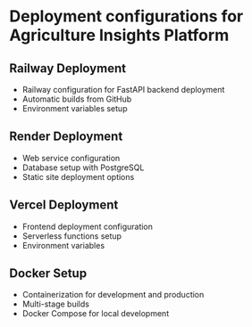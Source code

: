 # Deployment configurations for Agriculture Insights Platform

## Railway Deployment
- Railway configuration for FastAPI backend deployment
- Automatic builds from GitHub
- Environment variables setup

## Render Deployment  
- Web service configuration
- Database setup with PostgreSQL
- Static site deployment options

## Vercel Deployment
- Frontend deployment configuration
- Serverless functions setup
- Environment variables

## Docker Setup
- Containerization for development and production
- Multi-stage builds
- Docker Compose for local development